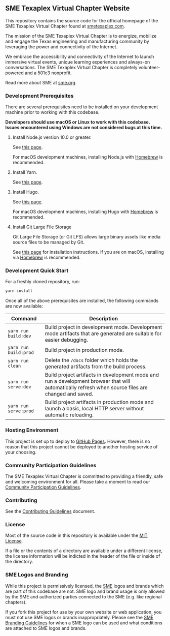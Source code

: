 ## SME Texaplex Virtual Chapter Website

This repository contains the source code for the official homepage of the SME
Texaplex Virtual Chapter found at [smetexaplex.com](https://www.smetexaplex.com).

The mission of the SME Texaplex Virtual Chapter is to energize, mobilize and engage the
Texas engineering and manufacturing community by leveraging the power and connectivity
of the Internet.

We embrace the accessibility and connectivity of the Internet to launch immersive
virtual events, unique learning experiences and always-on conversations. The SME
Texaplex Virtual Chapter is completely volunteer-powered and a 501c3 nonprofit.

Read more about SME at [sme.org](http://www.sme.org/).

### Development Prerequisites

There are several prerequisites need to be installed on your development
machine prior to working with this codebase.

**Developers should use macOS or Linux to work with this codebase. Issues
encountered using Windows are not considered bugs at this time.**

1.  Install Node.js version 10.0 or greater.

    See [this page](https://nodejs.org/en/download/).

    For macOS development machines, installing Node.js with [Homebrew](https://brew.sh/)
    is recommended.

2.  Install Yarn.

    See [this page](https://yarnpkg.com/en/docs/install).

3.  Install Hugo.

    See [this page](https://gohugo.io/getting-started/quick-start/).

    For macOS development machines, installing Hugo with [Homebrew](https://brew.sh/)
    is recommended.

4.  Install Git Large File Storage

    Git Large File Storage (or Git LFS) allows large binary assets like media source files to be managed by Git.

    See [this page](https://git-lfs.github.com/) for installation instructions. If you are on macOS, installing via [Homebrew](https://brew.sh/) is recommended.

### Development Quick Start

For a freshly cloned repository, run:

```bash
yarn install
```

Once all of the above prerequisites are installed, the following commands are
now available:

| Command               | Description                                                                                                                                        |
| --------------------- | -------------------------------------------------------------------------------------------------------------------------------------------------- |
| `yarn run build:dev`  | Build project in development mode. Development mode artifacts that are generated are suitable for easier debugging.                                |
| `yarn run build:prod` | Build project in production mode.                                                                                                                  |
| `yarn run clean`      | Delete the `/docs` folder which holds the generated artifacts from the build process.                                                              |
| `yarn run serve:dev`  | Build project artifacts in development mode and run a development browser that will automatically refresh when source files are changed and saved. |
| `yarn run serve:prod` | Build project artifacts in production mode and launch a basic, local HTTP server without automatic reloading.                                      |

### Hosting Environment

This project is set up to deploy to [GitHub Pages](https://pages.github.com/).
However, there is no reason that this project cannot be deployed to
another hosting service of your choosing.

### Community Participation Guidelines

The SME Texaplex Virtual Chapter is committed to providing a friendly, safe and welcoming
environment for all. Please take a moment to read our
<a href="https://github.com/smevirtual/community-guidelines/blob/master/README.md">Community Participation Guidelines</a>.

### Contributing

See the [Contributing Guidelines](.github/CONTRIBUTING.md) document.

### License

Most of the source code in this repository is available under the [MIT License](https://choosealicense.com/licenses/mit/).

If a file or the contents of a directory are available under a different license, the license information will be indicted in the header of the file or inside of the directory.

### SME Logos and Branding

While this project is permissively licensed, the [SME](http://www.sme.org/) logos
and brands which are part of this codebase are not. SME logo and brand usage
is only allowed by the SME and authorized parties connected to the SME (e.g.
like regional chapters).

If you fork this project for use by your own website or web application, you
must not use SME logos or brands inappropriately. Please see the
[SME Branding Guidelines](http://www.sme.org/sme-logo/) for when a SME logo
can be used and what conditions are attached to SME logos and brands.
